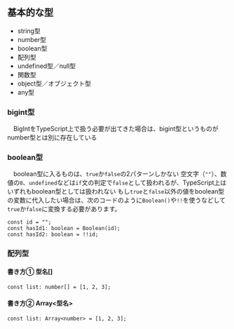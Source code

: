 ## 基本的な型
- string型
- number型
- boolean型
- 配列型
- undefined型／null型
- 関数型
- object型／オブジェクト型
- any型
### bigint型
　BigIntをTypeScript上で扱う必要が出てきた場合は、bigint型というものがnumber型とは別に存在している
### boolean型
　boolean型に入るものは、`true`か`false`の2パターンしかない
空文字（`""`）、数値の`0`、`undefined`などは`if`文の判定で`false`として扱われるが、TypeScript上はいずれもboolean型としては扱われない
もし`true`と`false`以外の値をboolean型の変数に代入したい場合は、次のコードのように`Boolean()`や`!!`を使うなどして`true`か`false`に変換する必要があります。
```
const id = "";
const hasId1: boolean = Boolean(id);
const hasId2: boolean = !!id;
```
### 配列型
#### 書き方① 型名[]
`const list: number[] = [1, 2, 3];`
#### 書き方② Array<型名>
`const list: Array<number> = [1, 2, 3];`